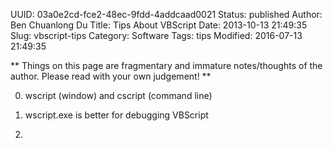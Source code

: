 UUID: 03a0e2cd-fce2-48ec-9fdd-4addcaad0021
Status: published
Author: Ben Chuanlong Du
Title: Tips About VBScript
Date: 2013-10-13 21:49:35
Slug: vbscript-tips
Category: Software
Tags: tips
Modified: 2016-07-13 21:49:35

**
Things on this page are fragmentary and immature notes/thoughts of the author. 
Please read with your own judgement!
**
 
0. wscript (window) and cscript (command line)

1. wscript.exe is better for debugging VBScript

2. 
